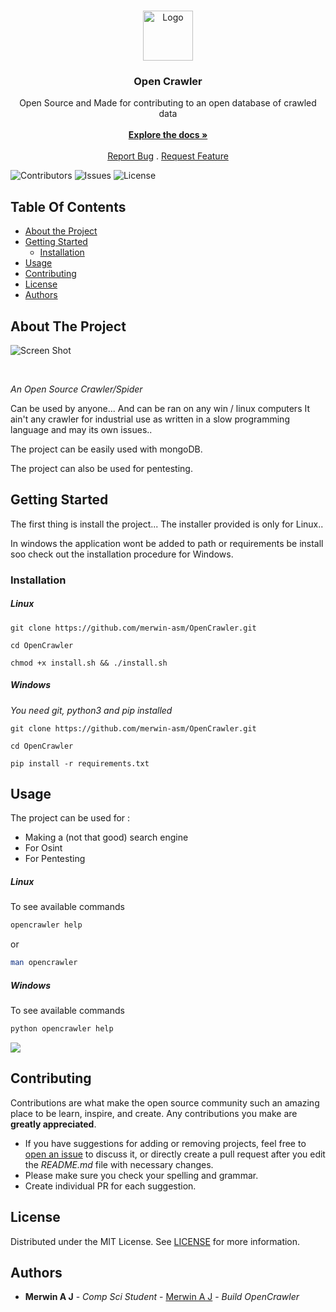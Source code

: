 
<br/>
<p align="center">
<a href="https://github.com/merwin-asm/OpenCrawler">
<img src="https://media.discordapp.net/attachments/951417646191083551/1099925527403446302/image.png?width=413&height=413" alt="Logo" width="80" height="80">
</a>

<h3 align="center">Open Crawler</h3>

<p align="center">
    Open Source and Made for contributing to an open database of crawled data


<br/>
<br/>
<a href="https://github.com/merwin-asm/OpenCrawler/blob/main/docs.md"><strong>Explore the docs »</strong></a>
<br/>
<br/>
<a href="https://github.com/merwin-asm/OpenCrawler/issues">Report Bug</a>
.
<a href="https://github.com/merwin-asm/OpenCrawler/issues">Request Feature</a>
</p>
</p>

![Contributors](https://img.shields.io/github/contributors/merwin-asm/OpenCrawler?color=dark-green)   ![Issues](https://img.shields.io/github/issues/merwin-asm/OpenCrawler) ![License](https://img.shields.io/github/license/merwin-asm/OpenCrawler) 

## Table Of Contents

* [About the Project](#about-the-project)
* [Getting Started](#getting-started)
  * [Installation](#installation)
* [Usage](#usage)
* [Contributing](#contributing)
* [License](#license)
* [Authors](#authors)

## About The Project

![Screen Shot](https://cdn.discordapp.com/attachments/951417646191083551/1099926374954827936/image.png)

<br>

*An Open Source Crawler/Spider*

Can be used by anyone... And can be ran on any win / linux computers
It ain't any crawler for industrial use as written in a slow programming language and may its own issues..

The project can be easily used with mongoDB.

The project can also be used for pentesting.


## Getting Started

The first thing is install the project... 
The installer provided is only for Linux..

In windows the application wont be added to path or requirements be install soo check out the installation procedure for Windows.

### Installation

##### Linux

```shell
git clone https://github.com/merwin-asm/OpenCrawler.git
```
```shell
cd OpenCrawler
```
```shell
chmod +x install.sh && ./install.sh
```

##### Windows

*You need git, python3 and pip installed*

```shell
git clone https://github.com/merwin-asm/OpenCrawler.git
```
```shell
cd OpenCrawler
```
```shell
pip install -r requirements.txt
```

## Usage

The project can be used for :
- Making a (not that good) search engine
- For Osint
- For Pentesting

##### Linux

To see available commands

```sh
opencrawler help
```

or

```sh
man opencrawler
```

##### Windows

To see available commands

```sh
python opencrawler help
```

<img src="https://cdn.discordapp.com/attachments/951417646191083551/1099935329189888040/image.png?width=500&height=250">



## Contributing

Contributions are what make the open source community such an amazing place to be learn, inspire, and create. Any contributions you make are **greatly appreciated**.
* If you have suggestions for adding or removing projects, feel free to [open an issue](https://github.com/merwin-asm/OpenCrawler/issues/new) to discuss it, or directly create a pull request after you edit the *README.md* file with necessary changes.
* Please make sure you check your spelling and grammar.
* Create individual PR for each suggestion.


## License

Distributed under the MIT License. See [LICENSE](https://github.com/merwin-asm/OpenCrawler/blob/main/LICENSE) for more information.

## Authors

* **Merwin A J** - *Comp Sci Student* - [Merwin A J](https://github.com/merwin-asm/) - *Build OpenCrawler*

